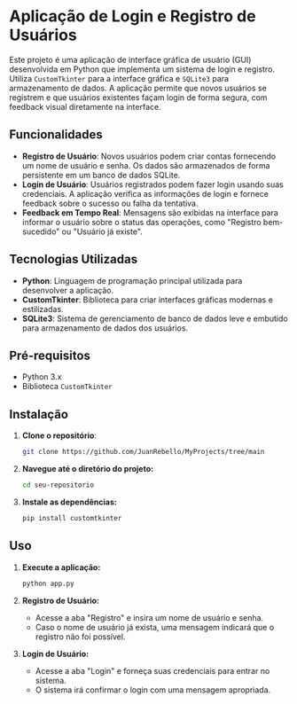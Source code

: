 
# Aplicação de Login e Registro de Usuários

Este projeto é uma aplicação de interface gráfica de usuário (GUI) desenvolvida em Python que implementa um sistema de login e registro. Utiliza `CustomTkinter` para a interface gráfica e `SQLite3` para armazenamento de dados. A aplicação permite que novos usuários se registrem e que usuários existentes façam login de forma segura, com feedback visual diretamente na interface.

## Funcionalidades

- **Registro de Usuário**: Novos usuários podem criar contas fornecendo um nome de usuário e senha. Os dados são armazenados de forma persistente em um banco de dados SQLite.
- **Login de Usuário**: Usuários registrados podem fazer login usando suas credenciais. A aplicação verifica as informações de login e fornece feedback sobre o sucesso ou falha da tentativa.
- **Feedback em Tempo Real**: Mensagens são exibidas na interface para informar o usuário sobre o status das operações, como "Registro bem-sucedido" ou "Usuário já existe".

## Tecnologias Utilizadas

- **Python**: Linguagem de programação principal utilizada para desenvolver a aplicação.
- **CustomTkinter**: Biblioteca para criar interfaces gráficas modernas e estilizadas.
- **SQLite3**: Sistema de gerenciamento de banco de dados leve e embutido para armazenamento de dados dos usuários.

## Pré-requisitos

- Python 3.x
- Biblioteca `CustomTkinter`

## Instalação

1. **Clone o repositório**:
   ```bash
   git clone https://github.com/JuanRebello/MyProjects/tree/main
   
2. **Navegue até o diretório do projeto:**
   ```bash
   cd seu-repositorio

3. **Instale as dependências:**
   ```bash
   pip install customtkinter

## Uso

1. **Execute a aplicação:**
   ```bash
   python app.py

2. **Registro de Usuário:**
   - Acesse a aba "Registro" e insira um nome de usuário e senha.
   - Caso o nome de usuário já exista, uma mensagem indicará que o registro não foi possível.
     
3. **Login de Usuário:**
   - Acesse a aba "Login" e forneça suas credenciais para entrar no sistema.
   - O sistema irá confirmar o login com uma mensagem apropriada.
   
